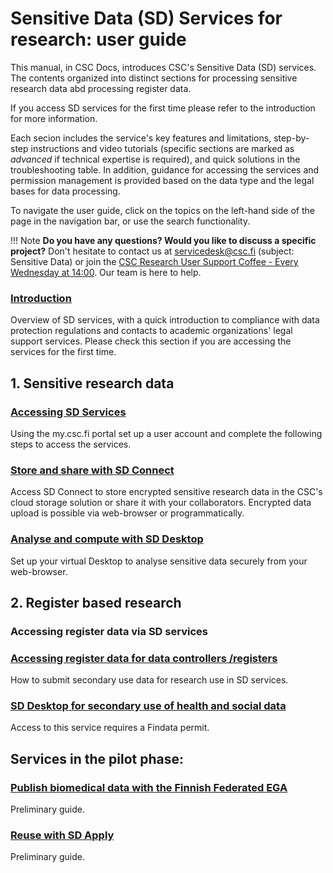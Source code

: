 # Sensitive Data (SD) Services for research: user guide

This manual, in CSC Docs, introduces CSC's Sensitive Data (SD) services. The contents organized into distinct sections for processing sensitive research data abd processing register data. 

If you access SD services for the first time please refer to the introduction for more information. 

Each secion includes the service's key features and limitations, step-by-step instructions and video tutorials (specific sections are marked as *advanced* if technical expertise is required), and quick solutions in the troubleshooting table. In addition, guidance for accessing the services and permission management is provided based on the data type and the legal bases for data processing. 

To navigate the user guide, click on the topics on the left-hand side of the page in the navigation bar, or use the search functionality. 


!!! Note
    **Do you have any questions? Would you like to discuss a specific project?** Don't hesitate to contact us at servicedesk@csc.fi (subject: Sensitive Data) or join the [CSC Research User Support Coffee - Every Wednesday at 14:00](https://ssl.eventilla.com/usersupportcoffee). Our team is here to help.
    
    
 
### [Introduction](./intro.md)

Overview of SD services, with a quick introduction to compliance with data protection regulations and contacts to academic organizations' legal support services. Please check this section if you are accessing the services for the first time.
  
 
## 1. Sensitive research data  


### [Accessing SD Services](./sd-access.md)
Using the my.csc.fi portal set up a user account and complete the following steps to access the services. 

  
### [Store and share with SD Connect](./sd_connect.md)
Access SD Connect to store encrypted sensitive research data in the CSC's cloud storage solution or share it with your collaborators. Encrypted data upload is possible via web-browser or programmatically.
   
 

### [Analyse and compute with SD Desktop](./sd_desktop.md)

Set up your virtual Desktop to analyse sensitive data securely from your web-browser. 


## 2. Register based research

### **Accessing register data via SD services**

### [Accessing register data for data controllers /registers](./single-register-submission.md)
How to submit secondary use data for research use in SD services.

### [SD Desktop for secondary use of health and social data](./sd-desktop-audited.md)

Access to this service requires a Findata permit.

  
  


## Services in the pilot phase:

  
### [Publish biomedical data with the Finnish Federated EGA](./federatedega.md)
Preliminary guide.
 
  
### [Reuse with SD Apply](./sd-apply.md)
Preliminary guide. 
 
